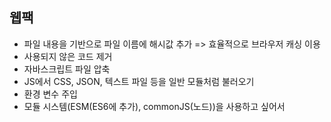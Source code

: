 ## 웹팩

- 파일 내용을 기반으로 파일 이름에 해시값 추가 => 효율적으로 브라우저 캐싱 이용
- 사용되지 않은 코드 제거
- 자바스크립트 파일 압축
- JS에서 CSS, JSON, 텍스트 파일 등을 일반 모듈처럼 불러오기
- 환경 변수 주입
- 모듈 시스템(ESM(ES6에 추가), commonJS(노드))을 사용하고 싶어서
